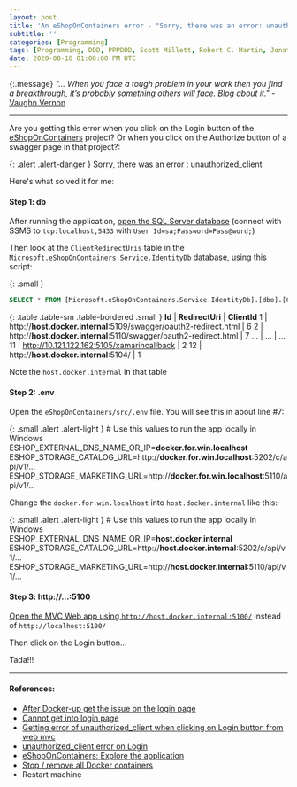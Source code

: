 ```yaml
---
layout: post
title: 'An eShopOnContainers error - "Sorry, there was an error: unauthorized_client"'
subtitle: ''
categories: [Programming]
tags: [Programming, DDD, PPPDDD, Scott Millett, Robert C. Martin, Jonathan Boccara, Eric Evans]
date: 2020-08-18 01:00:00 PM UTC
---
```


<!-- started August 17, 2020 07:08 PM Philippine Time -->
<!-- ended August 18, 2020 09:00 PM Philippine Time -->



{:.message}
_"... When you face a tough problem in your work then you find a breakthrough, it’s probably something others will face. Blog about it."_ - [Vaughn Vernon](https://web.archive.org/web/20180827140727/https://vaughnvernon.co/?p=879#comment-1938)


-----

Are you getting this error when you click on the Login button of the [eShopOnContainers](https://github.com/dotnet-architecture/eShopOnContainers) project? Or when you click on the Authorize button of a swagger page in that project?:

{: .alert .alert-danger }
Sorry, there was an error : unauthorized_client

<!--more-->

Here's what solved it for me:

#### Step 1: db

After running the application, [open the SQL Server database](https://github.com/dotnet-architecture/eShopOnContainers/wiki/Explore-the-application#all-applications-and-microservices) (connect with SSMS to `tcp:localhost,5433` with `User Id=sa;Password=Pass@word;`)

Then look at the `ClientRedirectUris` table in the `Microsoft.eShopOnContainers.Service.IdentityDb` database, using this script:


{: .small }
``` sql
SELECT * FROM [Microsoft.eShopOnContainers.Service.IdentityDb].[dbo].[ClientRedirectUris]
```

{: .table .table-sm .table-bordered .small }
**Id**  |	**RedirectUri**                                                   |	**ClientId**
1       |	http://**host.docker.internal**:5109/swagger/oauth2-redirect.html |	6
2       |	http://**host.docker.internal**:5110/swagger/oauth2-redirect.html |	7
...     | ...                                                               | ...
11      | http://10.121.122.162:5105/xamarincallback                        |	2
12      | http://**host.docker.internal**:5104/                             |	1


Note the `host.docker.internal` in that table


#### Step 2: .env

Open the `eShopOnContainers/src/.env` file. You will see this in about line #7:

{: .small .alert .alert-light }
\# Use this values to run the app locally in Windows <br />
ESHOP_EXTERNAL_DNS_NAME_OR_IP=**docker.for.win.localhost** <br />
ESHOP_STORAGE_CATALOG_URL=http://**docker.for.win.localhost**:5202/c/api/v1/... <br />
ESHOP_STORAGE_MARKETING_URL=http://**docker.for.win.localhost**:5110/api/v1/... <br />


Change the `docker.for.win.localhost` into `host.docker.internal` like this:

{: .small .alert .alert-light }
\# Use this values to run the app locally in Windows <br />
ESHOP_EXTERNAL_DNS_NAME_OR_IP=**host.docker.internal** <br />
ESHOP_STORAGE_CATALOG_URL=http://**host.docker.internal**:5202/c/api/v1/... <br />
ESHOP_STORAGE_MARKETING_URL=http://**host.docker.internal**:5110/api/v1/... <br />


#### Step 3: http://...:5100

[Open the MVC Web app using `http://host.docker.internal:5100/`](https://github.com/dotnet-architecture/eShopOnContainers/issues/1258#issuecomment-593800988) instead of `http://localhost:5100/`

Then click on the Login button...

Tada!!!


-----

<div class="small" markdown="1">

#### References:

- [After Docker-up get the issue on the login page](https://github.com/dotnet-architecture/eShopOnContainers/issues/1236)
- [Cannot get into login page](https://github.com/dotnet-architecture/eShopOnContainers/issues/1258)
- [Getting error of unauthorized_client when clicking on Login button from web mvc](https://github.com/dotnet-architecture/eShopOnContainers/issues/1273)
- [unauthorized_client error on Login](https://github.com/dotnet-architecture/eShopOnContainers/wiki/unauthorized_client-error-on-login)
- [eShopOnContainers: Explore the application](https://github.com/dotnet-architecture/eShopOnContainers/wiki/Explore-the-application) 
- [Stop / remove all Docker containers](https://coderwall.com/p/ewk0mq/stop-remove-all-docker-containers)
- Restart machine

</div>





<!-- 
The solution is so simple, but I'm going to put it here so that [I will know where to look when I forget this in the future](https://www.hanselman.com/blog/TheVBEquivalentToCTypeofKeyword.aspx):

> You must use http://docker.for.win.localhost:5100 url.
> 
> --- [by KooshkakiH](https://github.com/dotnet-architecture/eShopOnContainers/issues/1258#issuecomment-593800988)

That's it.

Enjoy!
 -->
